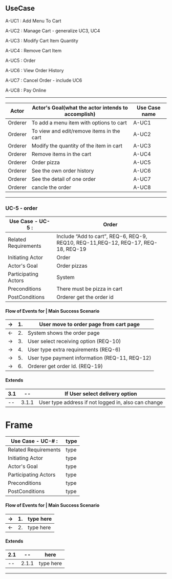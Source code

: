 ## UseCase

A-UC1 : Add Menu To Cart

A-UC2 : Manage Cart - generalize UC3, UC4

A-UC3 : Modify Cart Item Quantity

A-UC4 : Remove Cart Item

A-UC5 : Order

A-UC6 : View Order History

A-UC7 : Cancel Order - include UC6

A-UC8 : Pay Online


---

| Actor | Actor's Goal(what the actor intends to accomplish) | Use Case name |
|---|---|---|
| Orderer | To add a menu item with options to cart | A-UC1 |
| Orderer | To view and edit/remove items in the cart | A-UC2 |
| Orderer | Modify the quantity of the item in cart | A-UC3 |
| Orderer | Remove items in the cart | A-UC4 |
| Orderer | Order pizza | A-UC5 |
| Orderer | See the own order history | A-UC6 |
| Orderer | See the detail of one order  | A-UC7 |
| Orderer | cancle the order| A-UC8 |
---

### UC-5 - order
|Use Case - UC-5 : | Order |
|---|---|
|Related Requirements| Include “Add to cart”, REQ-6, REQ-9, REQ10, REQ-11,REQ-12, REQ-17, REQ-18, REQ-19 |
|Initiating Actor| Order |
|Actor's Goal| Order pizzas |
|Participating Actors| System |
|Preconditions| There must be pizza in cart |
|PostConditions| Orderer get the order id |  

#### Flow of Events for | Main Success Scenario

| -> | 1. | User move to order page from cart page |
|---|---|---|
| <- | 2. | System shows the order page  |
| -> | 3. | User select receiving option (REQ-10) |
| -> | 4. | User type extra requirements (REQ-6) |
| -> | 5. | User type payment information (REQ-11, REQ-12) |
| -> | 6. | Orderer get order Id. (REQ-19) |

#### Extends

| 3.1 | -- | If User select delivery option |
|---|---|---|
| -- | 3.1.1 | User type address if not logged in, also can change |


# Frame
|Use Case - UC-# : | type |
|---|---|
|Related Requirements| type |
|Initiating Actor| type |
|Actor's Goal| type |
|Participating Actors| type |
|Preconditions| type |
|PostConditions| type |  

#### Flow of Events for | Main Success Scenario

| -> | 1. | type here |
|---|---|---|
| <- | 2. | type here |

#### Extends

| 2.1 | -- | here |
|---|---|---|
| -- | 2.1.1 | type here |

---
